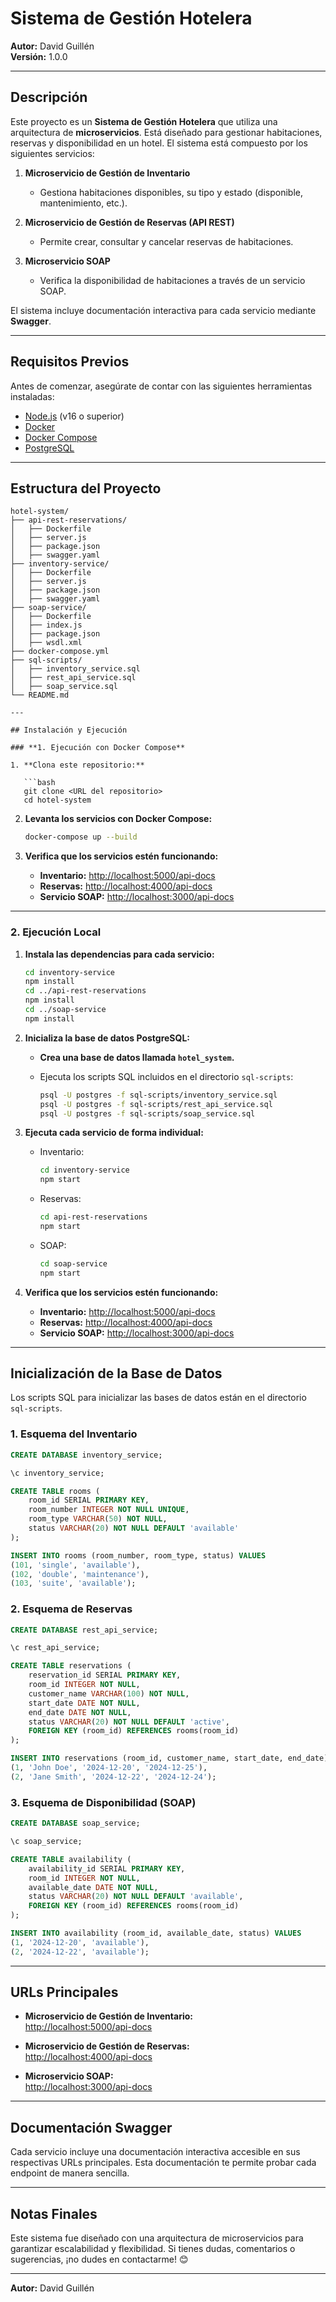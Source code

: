 # Sistema de Gestión Hotelera

**Autor:** David Guillén  
**Versión:** 1.0.0  

---

## Descripción

Este proyecto es un **Sistema de Gestión Hotelera** que utiliza una arquitectura de **microservicios**. Está diseñado para gestionar habitaciones, reservas y disponibilidad en un hotel. El sistema está compuesto por los siguientes servicios:

1. **Microservicio de Gestión de Inventario**  
   - Gestiona habitaciones disponibles, su tipo y estado (disponible, mantenimiento, etc.).  

2. **Microservicio de Gestión de Reservas (API REST)**  
   - Permite crear, consultar y cancelar reservas de habitaciones.

3. **Microservicio SOAP**  
   - Verifica la disponibilidad de habitaciones a través de un servicio SOAP.

El sistema incluye documentación interactiva para cada servicio mediante **Swagger**.

---

## Requisitos Previos

Antes de comenzar, asegúrate de contar con las siguientes herramientas instaladas:

- [Node.js](https://nodejs.org/) (v16 o superior)
- [Docker](https://www.docker.com/)
- [Docker Compose](https://docs.docker.com/compose/)
- [PostgreSQL](https://www.postgresql.org/)

---

## Estructura del Proyecto

```plaintext
hotel-system/
├── api-rest-reservations/
│   ├── Dockerfile
│   ├── server.js
│   ├── package.json
│   ├── swagger.yaml
├── inventory-service/
│   ├── Dockerfile
│   ├── server.js
│   ├── package.json
│   ├── swagger.yaml
├── soap-service/
│   ├── Dockerfile
│   ├── index.js
│   ├── package.json
│   ├── wsdl.xml
├── docker-compose.yml
├── sql-scripts/
│   ├── inventory_service.sql
│   ├── rest_api_service.sql
│   ├── soap_service.sql
└── README.md

---

## Instalación y Ejecución

### **1. Ejecución con Docker Compose**

1. **Clona este repositorio:**

   ```bash
   git clone <URL del repositorio>
   cd hotel-system
   ```

2. **Levanta los servicios con Docker Compose:**

   ```bash
   docker-compose up --build
   ```

3. **Verifica que los servicios estén funcionando:**

   - **Inventario:** [http://localhost:5000/api-docs](http://localhost:5000/api-docs)  
   - **Reservas:** [http://localhost:4000/api-docs](http://localhost:4000/api-docs)  
   - **Servicio SOAP:** [http://localhost:3000/api-docs](http://localhost:3000/api-docs)  

---

### **2. Ejecución Local**

1. **Instala las dependencias para cada servicio:**

   ```bash
   cd inventory-service
   npm install
   cd ../api-rest-reservations
   npm install
   cd ../soap-service
   npm install
   ```

2. **Inicializa la base de datos PostgreSQL:**

   - **Crea una base de datos llamada `hotel_system`.**
   - Ejecuta los scripts SQL incluidos en el directorio `sql-scripts`:

     ```bash
     psql -U postgres -f sql-scripts/inventory_service.sql
     psql -U postgres -f sql-scripts/rest_api_service.sql
     psql -U postgres -f sql-scripts/soap_service.sql
     ```

3. **Ejecuta cada servicio de forma individual:**

   - Inventario:
     ```bash
     cd inventory-service
     npm start
     ```
   - Reservas:
     ```bash
     cd api-rest-reservations
     npm start
     ```
   - SOAP:
     ```bash
     cd soap-service
     npm start
     ```

4. **Verifica que los servicios estén funcionando:**

   - **Inventario:** [http://localhost:5000/api-docs](http://localhost:5000/api-docs)  
   - **Reservas:** [http://localhost:4000/api-docs](http://localhost:4000/api-docs)  
   - **Servicio SOAP:** [http://localhost:3000/api-docs](http://localhost:3000/api-docs)  

---

## Inicialización de la Base de Datos

Los scripts SQL para inicializar las bases de datos están en el directorio `sql-scripts`.

### **1. Esquema del Inventario**

```sql
CREATE DATABASE inventory_service;

\c inventory_service;

CREATE TABLE rooms (
    room_id SERIAL PRIMARY KEY,
    room_number INTEGER NOT NULL UNIQUE,
    room_type VARCHAR(50) NOT NULL,
    status VARCHAR(20) NOT NULL DEFAULT 'available'
);

INSERT INTO rooms (room_number, room_type, status) VALUES
(101, 'single', 'available'),
(102, 'double', 'maintenance'),
(103, 'suite', 'available');
```

### **2. Esquema de Reservas**

```sql
CREATE DATABASE rest_api_service;

\c rest_api_service;

CREATE TABLE reservations (
    reservation_id SERIAL PRIMARY KEY,
    room_id INTEGER NOT NULL,
    customer_name VARCHAR(100) NOT NULL,
    start_date DATE NOT NULL,
    end_date DATE NOT NULL,
    status VARCHAR(20) NOT NULL DEFAULT 'active',
    FOREIGN KEY (room_id) REFERENCES rooms(room_id)
);

INSERT INTO reservations (room_id, customer_name, start_date, end_date) VALUES
(1, 'John Doe', '2024-12-20', '2024-12-25'),
(2, 'Jane Smith', '2024-12-22', '2024-12-24');
```

### **3. Esquema de Disponibilidad (SOAP)**

```sql
CREATE DATABASE soap_service;

\c soap_service;

CREATE TABLE availability (
    availability_id SERIAL PRIMARY KEY,
    room_id INTEGER NOT NULL,
    available_date DATE NOT NULL,
    status VARCHAR(20) NOT NULL DEFAULT 'available',
    FOREIGN KEY (room_id) REFERENCES rooms(room_id)
);

INSERT INTO availability (room_id, available_date, status) VALUES
(1, '2024-12-20', 'available'),
(2, '2024-12-22', 'available');
```

---

## URLs Principales

- **Microservicio de Gestión de Inventario:**  
  [http://localhost:5000/api-docs](http://localhost:5000/api-docs)  

- **Microservicio de Gestión de Reservas:**  
  [http://localhost:4000/api-docs](http://localhost:4000/api-docs)  

- **Microservicio SOAP:**  
  [http://localhost:3000/api-docs](http://localhost:3000/api-docs)  

---

## Documentación Swagger

Cada servicio incluye una documentación interactiva accesible en sus respectivas URLs principales. Esta documentación te permite probar cada endpoint de manera sencilla.

---

## Notas Finales

Este sistema fue diseñado con una arquitectura de microservicios para garantizar escalabilidad y flexibilidad. Si tienes dudas, comentarios o sugerencias, ¡no dudes en contactarme! 😊

---

**Autor:** David Guillén  